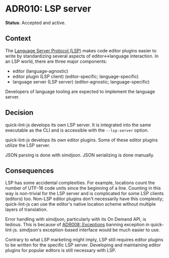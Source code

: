 # ADR010: LSP server

**Status**: Accepted and active.

## Context

The [Language Server Protocol (LSP)][LSP] makes code editor plugins easier to
write by standardizing several aspects of editor<->language interaction. In an
LSP world, there are three major components:

* editor (language-agnostic)
* editor plugin (LSP client) (editor-specific; language-specific)
* language server (LSP server) (editor-agnostic; language-specific)

Developers of language tooling are expected to implement the language server.

[LSP]: https://langserver.org/

## Decision

quick-lint-js develops its own LSP server. It is integrated into the same
executable as the CLI and is accessible with the `--lsp-server` option.

quick-lint-js develops its own editor plugins. Some of these editor plugins
utilize the LSP server.

JSON parsing is done with simdjson. JSON serializing is done manually.

## Consequences

LSP has some accidental complexities. For example, locations count the number of
UTF-16 code units since the beginning of a line. Counting in this way is
non-trivial for the LSP server and is complicated for some LSP clients (editors)
too. Non-LSP editor plugins don't necessarily have this complexity;
quick-lint-js can use the editor's native location scheme without multiple
layers of translation.

Error handling with simdjson, particularly with its On Demand API, is tedious.
This is because of [ADR008: Exceptions][ADR008] banning exception in
quick-lint-js. simdjson's exception-based interface would be much easier to use.

Contrary to what LSP marketing might imply, LSP still requires editor plugins to
be written for the specific LSP server. Developing and maintaining editor
plugins for popular editors is still necessary with LSP.

[ADR008]: ./ADR008-Exceptions.md
